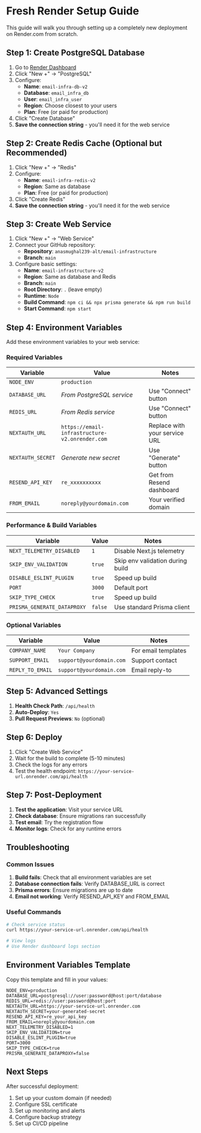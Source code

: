 # Fresh Render Setup Guide

This guide will walk you through setting up a completely new deployment on Render.com from scratch.

## Step 1: Create PostgreSQL Database

1. Go to [Render Dashboard](https://dashboard.render.com)
2. Click "New +" → "PostgreSQL"
3. Configure:
   - **Name**: `email-infra-db-v2`
   - **Database**: `email_infra_db`
   - **User**: `email_infra_user`
   - **Region**: Choose closest to your users
   - **Plan**: Free (or paid for production)
4. Click "Create Database"
5. **Save the connection string** - you'll need it for the web service

## Step 2: Create Redis Cache (Optional but Recommended)

1. Click "New +" → "Redis"
2. Configure:
   - **Name**: `email-infra-redis-v2`
   - **Region**: Same as database
   - **Plan**: Free (or paid for production)
3. Click "Create Redis"
4. **Save the connection string** - you'll need it for the web service

## Step 3: Create Web Service

1. Click "New +" → "Web Service"
2. Connect your GitHub repository:
   - **Repository**: `anasmughal239-alt/email-infrastructure`
   - **Branch**: `main`
3. Configure basic settings:
   - **Name**: `email-infrastructure-v2`
   - **Region**: Same as database and Redis
   - **Branch**: `main`
   - **Root Directory**: `.` (leave empty)
   - **Runtime**: `Node`
   - **Build Command**: `npm ci && npx prisma generate && npm run build`
   - **Start Command**: `npm start`

## Step 4: Environment Variables

Add these environment variables to your web service:

### Required Variables

| Variable | Value | Notes |
|----------|-------|-------|
| `NODE_ENV` | `production` | |
| `DATABASE_URL` | *From PostgreSQL service* | Use "Connect" button |
| `REDIS_URL` | *From Redis service* | Use "Connect" button |
| `NEXTAUTH_URL` | `https://email-infrastructure-v2.onrender.com` | Replace with your service URL |
| `NEXTAUTH_SECRET` | *Generate new secret* | Use "Generate" button |
| `RESEND_API_KEY` | `re_xxxxxxxxxx` | Get from Resend dashboard |
| `FROM_EMAIL` | `noreply@yourdomain.com` | Your verified domain |

### Performance & Build Variables

| Variable | Value | Notes |
|----------|-------|-------|
| `NEXT_TELEMETRY_DISABLED` | `1` | Disable Next.js telemetry |
| `SKIP_ENV_VALIDATION` | `true` | Skip env validation during build |
| `DISABLE_ESLINT_PLUGIN` | `true` | Speed up build |
| `PORT` | `3000` | Default port |
| `SKIP_TYPE_CHECK` | `true` | Speed up build |
| `PRISMA_GENERATE_DATAPROXY` | `false` | Use standard Prisma client |

### Optional Variables

| Variable | Value | Notes |
|----------|-------|-------|
| `COMPANY_NAME` | `Your Company` | For email templates |
| `SUPPORT_EMAIL` | `support@yourdomain.com` | Support contact |
| `REPLY_TO_EMAIL` | `support@yourdomain.com` | Email reply-to |

## Step 5: Advanced Settings

1. **Health Check Path**: `/api/health`
2. **Auto-Deploy**: `Yes`
3. **Pull Request Previews**: `No` (optional)

## Step 6: Deploy

1. Click "Create Web Service"
2. Wait for the build to complete (5-10 minutes)
3. Check the logs for any errors
4. Test the health endpoint: `https://your-service-url.onrender.com/api/health`

## Step 7: Post-Deployment

1. **Test the application**: Visit your service URL
2. **Check database**: Ensure migrations ran successfully
3. **Test email**: Try the registration flow
4. **Monitor logs**: Check for any runtime errors

## Troubleshooting

### Common Issues

1. **Build fails**: Check that all environment variables are set
2. **Database connection fails**: Verify DATABASE_URL is correct
3. **Prisma errors**: Ensure migrations are up to date
4. **Email not working**: Verify RESEND_API_KEY and FROM_EMAIL

### Useful Commands

```bash
# Check service status
curl https://your-service-url.onrender.com/api/health

# View logs
# Use Render dashboard logs section
```

## Environment Variables Template

Copy this template and fill in your values:

```
NODE_ENV=production
DATABASE_URL=postgresql://user:password@host:port/database
REDIS_URL=redis://user:password@host:port
NEXTAUTH_URL=https://your-service-url.onrender.com
NEXTAUTH_SECRET=your-generated-secret
RESEND_API_KEY=re_your_api_key
FROM_EMAIL=noreply@yourdomain.com
NEXT_TELEMETRY_DISABLED=1
SKIP_ENV_VALIDATION=true
DISABLE_ESLINT_PLUGIN=true
PORT=3000
SKIP_TYPE_CHECK=true
PRISMA_GENERATE_DATAPROXY=false
```

## Next Steps

After successful deployment:

1. Set up your custom domain (if needed)
2. Configure SSL certificate
3. Set up monitoring and alerts
4. Configure backup strategy
5. Set up CI/CD pipeline